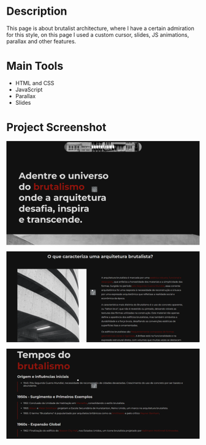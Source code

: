 # Description
This page is about brutalist architecture, where I have a certain admiration for this style, on this page I used a custom cursor,
slides, JS animations, parallax and other features.

# Main Tools
- HTML and CSS
- JavaScript
- Parallax
- Slides

# Project Screenshot

 ![Screenshot](./screenshot/img1.PNG)


 ![Screenshot](./screenshot/img2.PNG)


 ![Screenshot](./screenshot/img3.PNG)
